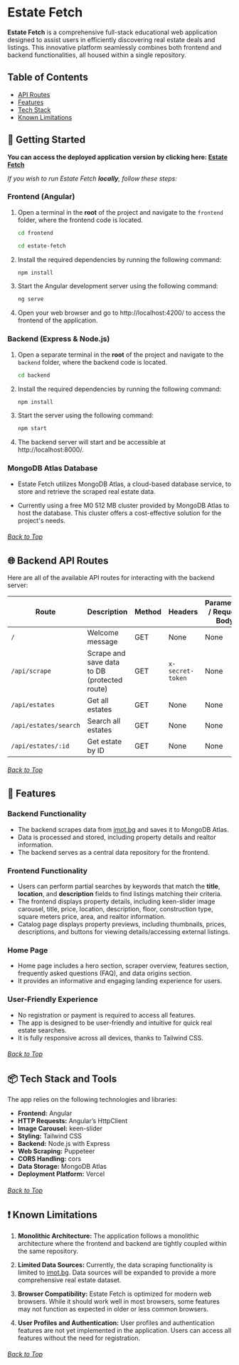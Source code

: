 # Estate Fetch

**Estate Fetch** is a comprehensive full-stack educational web application designed to assist users in efficiently discovering real estate deals and listings. This innovative platform seamlessly combines both frontend and backend functionalities, all housed within a single repository.

## Table of Contents

-   [API Routes](#-backend-api-routes)
-   [Features](#-features)
-   [Tech Stack](#-tech-stack-and-tools)
-   [Known Limitations](#-known-limitations)

## 🚀 Getting Started

**You can access the deployed application version by clicking here: [Estate Fetch](https://estate-fetch.vercel.app/)**

_If you wish to run Estate Fetch **locally**, follow these steps:_

### Frontend (Angular)

1. Open a terminal in the **root** of the project and navigate to the `frontend` folder, where the frontend code is located.

    ```bash
    cd frontend
    ```

    ```bash
    cd estate-fetch
    ```

2. Install the required dependencies by running the following command:

    ```bash
    npm install
    ```

3. Start the Angular development server using the following command:

    ```bash
    ng serve
    ```

4. Open your web browser and go to http://localhost:4200/ to access the frontend of the application.

### Backend (Express & Node.js)

1. Open a separate terminal in the **root** of the project and navigate to the `backend` folder, where the backend code is located.

    ```bash
    cd backend
    ```

2. Install the required dependencies by running the following command:

    ```bash
    npm install
    ```

3. Start the server using the following command:

    ```bash
    npm start
    ```

4. The backend server will start and be accessible at http://localhost:8000/.

### MongoDB Atlas Database

-   Estate Fetch utilizes MongoDB Atlas, a cloud-based database service, to store and retrieve the scraped real estate data.

-   Currently using a free M0 512 MB cluster provided by MongoDB Atlas to host the database. This cluster offers a cost-effective solution for the project's needs.

###### [Back to Top](#estate-fetch)

## 🌐 Backend API Routes

Here are all of the available API routes for interacting with the backend server:

| Route                 | Description                                  | Method | Headers          | Parameters / Request Body |
| --------------------- | -------------------------------------------- | ------ | ---------------- | ------------------------- |
| `/`                   | Welcome message                              | GET    | None             | None                      |
| `/api/scrape`         | Scrape and save data to DB (protected route) | GET    | `x-secret-token` | None                      |
| `/api/estates`        | Get all estates                              | GET    | None             | None                      |
| `/api/estates/search` | Search all estates                           | GET    | None             | None                      |
| `/api/estates/:id`    | Get estate by ID                             | GET    | None             | None                      |

###### [Back to Top](#estate-fetch)

## 🔑 Features

### Backend Functionality

-   The backend scrapes data from [imot.bg](https://www.imot.bg/) and saves it to MongoDB Atlas.
-   Data is processed and stored, including property details and realtor information.
-   The backend serves as a central data repository for the frontend.

### Frontend Functionality

-   Users can perform partial searches by keywords that match the **title**, **location**, and **description** fields to find listings matching their criteria.
-   The frontend displays property details, including keen-slider image carousel, title, price, location, description, floor, construction type, square meters price, area, and realtor information.
-   Catalog page displays property previews, including thumbnails, prices, descriptions, and buttons for viewing details/accessing external listings.

### Home Page

-   Home page includes a hero section, scraper overview, features section, frequently asked questions (FAQ), and data origins section.
-   It provides an informative and engaging landing experience for users.

### User-Friendly Experience

-   No registration or payment is required to access all features.
-   The app is designed to be user-friendly and intuitive for quick real estate searches.
-   It is fully responsive across all devices, thanks to Tailwind CSS.

###### [Back to Top](#estate-fetch)

## 📦 Tech Stack and Tools

The app relies on the following technologies and libraries:

-   **Frontend:** Angular
-   **HTTP Requests:** Angular’s HttpClient
-   **Image Carousel:** keen-slider
-   **Styling:** Tailwind CSS
-   **Backend:** Node.js with Express
-   **Web Scraping:** Puppeteer
-   **CORS Handling:** cors
-   **Data Storage:** MongoDB Atlas
-   **Deployment Platform:** Vercel

###### [Back to Top](#estate-fetch)

## ❗ Known Limitations

1. **Monolithic Architecture:** The application follows a monolithic architecture where the frontend and backend are tightly coupled within the same repository.

2. **Limited Data Sources:** Currently, the data scraping functionality is limited to [imot.bg](https://www.imot.bg/). Data sources will be expanded to provide a more comprehensive real estate dataset.

3. **Browser Compatibility:** Estate Fetch is optimized for modern web browsers. While it should work well in most browsers, some features may not function as expected in older or less common browsers.

4. **User Profiles and Authentication:** User profiles and authentication features are not yet implemented in the application. Users can access all features without the need for registration.

###### [Back to Top](#estate-fetch)
